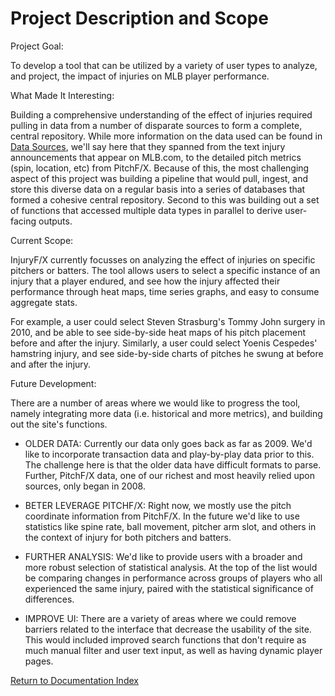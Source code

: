 # Project Description and Scope

Project Goal:

To develop a tool that can be utilized by a variety of user types to analyze, and project, the impact of injuries on MLB player performance.

What Made It Interesting:

Building a comprehensive understanding of the effect of injuries required pulling in data from a number of disparate sources to form a complete, central repository.  While more information on the data used can be found in [Data Sources](datasources.md), we'll say here that they spanned from the text injury announcements that appear on MLB.com, to the detailed pitch metrics (spin, location, etc) from PitchF/X.  Because of this, the most challenging aspect of this project was building a pipeline that would pull, ingest, and store this diverse data on a regular basis into a series of databases that formed a cohesive central repository. Second to this was building out a set of functions that accessed multiple data types in parallel to derive user-facing outputs.

Current Scope:

InjuryF/X currently focusses on analyzing the effect of injuries on specific pitchers or batters.  The tool allows users to select a specific instance of an injury that a player endured, and see how the injury affected their performance through heat maps, time series graphs, and easy to consume aggregate stats.

For example, a user could select Steven Strasburg's Tommy John surgery in 2010, and be able to see side-by-side heat maps of his pitch placement before and after the injury.  Similarly, a user could select Yoenis Cespedes' hamstring injury, and see side-by-side charts of pitches he swung at before and after the injury.

Future Development:

There are a number of areas where we would like to progress the tool, namely integrating more data (i.e. historical and more metrics), and building out the site's functions.

* OLDER DATA: Currently our data only goes back as far as 2009.  We'd like to incorporate transaction data and play-by-play data prior to this. The challenge here is that the older data have difficult formats to parse.  Further, PitchF/X data, one of our richest and most heavily relied upon sources, only began in 2008.

* BETER LEVERAGE PITCHF/X: Right now, we mostly use the pitch coordinate information from PitchF/X. In the future we'd like to use statistics like spine rate, ball movement, pitcher arm slot, and others in the context of injury for both pitchers and batters.

* FURTHER ANALYSIS: We'd like to provide users with a broader and more robust selection of statistical analysis. At the top of the list would be comparing changes in performance across groups of players who all experienced the same injury, paired with the statistical significance of differences.

*  IMPROVE UI: There are a variety of areas where we could remove barriers related to the interface that decrease the usability of the site.  This would included improved search functions that don't require as much manual filter and user text input, as well as having dynamic player pages.




[Return to Documentation Index](index.md)
